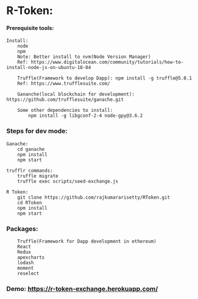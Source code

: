 # R-Token:

#### Prerequisite tools:
``` tools
Install: 
	node
    npm
    Note: Better install to nvm(Node Version Manager)
 	Ref: https://www.digitalocean.com/community/tutorials/how-to-install-node-js-on-ubuntu-18-04
    
    Truffle(Framework to develop Dapp): npm install -g truffle@5.0.1
    Ref: https://www.trufflesuite.com/
    
    Gananche(local blockchain for development): https://github.com/trufflesuite/ganache.git

    Some other dependencies to install:        
        npm install -g libgconf-2-4 node-gpy@3.6.2
```

### Steps for dev mode:
```sol
Ganache:
	cd ganache
    npm install
    npm start

trufflr commands:
    truffle migrate
    truffle exec scripts/seed-exchange.js

R Token:
	git clone https://github.com/rajkumararisetty/RToken.git
    cd RToken
    npm install
    npm start
```

### Packages:
```pack
	Truffle(Framework for Dapp development in ethereum)
    React
    Redux
    apexcharts
    lodash
    moment
    reselect
```

### Demo: <https://r-token-exchange.herokuapp.com/>
